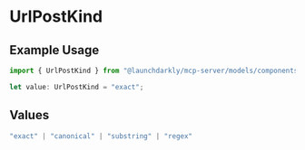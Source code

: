 # UrlPostKind

## Example Usage

```typescript
import { UrlPostKind } from "@launchdarkly/mcp-server/models/components";

let value: UrlPostKind = "exact";
```

## Values

```typescript
"exact" | "canonical" | "substring" | "regex"
```